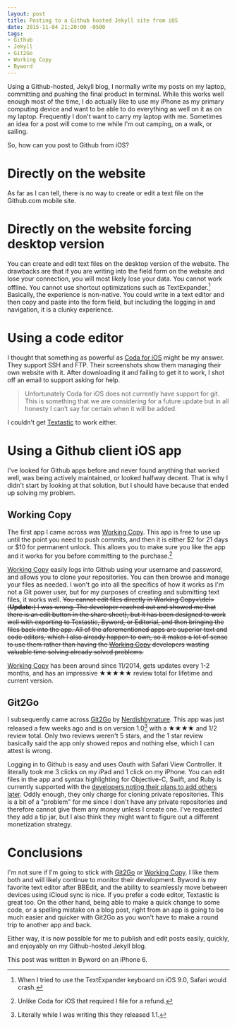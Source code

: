 ```yaml
---
layout: post
title: Posting to a Github hosted Jekyll site from iOS
date: 2015-11-04 21:20:00 -0500
tags: 
- Github
- Jekyll
- Git2Go
- Working Copy
- Byword
---
```


Using a Github-hosted, Jekyll blog, I normally write my posts on my laptop, committing and pushing the final product in terminal. While this works well enough most of the time, I do actually like to use my iPhone as my primary computing device and want to be able to do everything as well on it as on my laptop. Frequently I don't want to carry my laptop with me. Sometimes an idea for a post will come to me while I'm out camping, on a walk, or sailing. 

So, how can you post to Github from iOS?

# Directly on the website

As far as I can tell, there is no way to create or edit a text file on the Github.com mobile site. 

# Directly on the website forcing desktop version

You can create and edit text files on the desktop version of the website. The drawbacks are that if you are writing into the field form on the website and lose your connection, you will most likely lose your data. You cannot work offline. You cannot use shortcut optimizations such as TextExpander.[^151105095448] Basically, the experience is non-native. You could write in a text editor and then copy and paste into the form field, but including the logging in and navigation, it is a clunky experience.

# Using a code editor

I thought that something as powerful as [Coda for iOS](https://itunes.apple.com/us/app/coda-for-ios/id500906297?mt=8&uo=4&at=11l4RT) might be my answer. They support SSH and FTP. Their screenshots show them managing their own website with it. After downloading it and failing to get it to work, I shot off an email to support asking for help. 

> Unfortunately Coda for iOS does not currently have support for git. This is something that we are considering for a future update but in all honesty I can’t say for certain when it will be added.

I couldn't get [Textastic](https://itunes.apple.com/us/app/textastic-code-editor-for/id550156166?mt=8&uo=4&at=11l4RT) to work either.

# Using a Github client iOS app

I've looked for Github apps before and never found anything that worked well, was being actively maintained, or looked halfway decent. That is why I didn't start by looking at that solution, but I should have because that ended up solving my problem. 

## Working Copy

The first app I came across was [Working Copy](https://itunes.apple.com/us/app/working-copy/id896694807?mt=8&uo=4&at=11l4RT). This app is free to use up until the point you need to push commits, and then it is either $2 for 21 days or $10 for permanent unlock. This allows you to make sure you like the app and it works for you before committing to the purchase.[^151105200728]

[Working Copy](https://itunes.apple.com/us/app/working-copy/id896694807?mt=8&uo=4&at=11l4RT) easily logs into Github using your username and password, and allows you to clone your repositories. You can then browse and manage your files as needed. I won't go into all the specifics of how it works as I'm not a Git power user, but for my purposes of creating and submitting text files, it works well. <del>You cannot edit files directly in Working Copy<\del> (**Update:**) I was wrong. The developer reached out and showed me that there is an edit button in the share sheet), but it has been designed to work well with exporting to Textastic, Byword, or Editorial, and then bringing the files back into the app. All of the aforementioned apps are superior text and code editors, which I also already happen to own, so it makes a lot of sense to use them rather than having the [Working Copy](https://itunes.apple.com/us/app/working-copy/id896694807?mt=8&uo=4&at=11l4RT) developers wasting valuable time solving already solved problems.

[Working Copy](https://itunes.apple.com/us/app/working-copy/id896694807?mt=8&uo=4&at=11l4RT) has been around since 11/2014, gets updates every 1-2 months, and has an impressive ★★★★★ review total for lifetime and current version.

## Git2Go
I subsequently came across [Git2Go](https://itunes.apple.com/us/app/git2go-git-client-you-always/id963577401?mt=8&uo=4&at=11l4RT) by [Nerdishbynature](http://nerdishbynature.com/feed.xml). This app was just released a few weeks ago and is on version 1.0[^151105221354] with a ★★★★ and 1/2 review total. Only two reviews weren't 5 stars, and the 1 star review basically said the app only showed repos and nothing else, which I can attest is wrong. 

Logging in to Github is easy and uses Oauth with Safari View Controller. It literally took me 3 clicks on my iPad and 1 click on my iPhone. You can edit files in the app and syntax highlighting for Objective-C, Swift, and Ruby is currently supported with the [developers noting their plans to add others later](https://twitter.com/Git2Go/status/659224986763202564).  Oddly enough, they only charge for cloning private repositories. This is a bit of a "problem" for me since I don't have any private repositories and therefore cannot give them any money unless I create one. I've requested they add a tip jar, but I also think they might want to figure out a different monetization strategy. 

# Conclusions

I'm not sure if I'm going to stick with [Git2Go](https://itunes.apple.com/us/app/git2go-git-client-you-always/id963577401?mt=8&uo=4&at=11l4RT) or [Working Copy](https://itunes.apple.com/us/app/working-copy/id896694807?mt=8&uo=4&at=11l4RT). I like them both and will likely continue to monitor their development. Byword is my favorite text editor after BBEdit, and the ability to seamlessly move between devices using iCloud sync is nice. If you prefer a code editor, Textastic is great too. On the other hand, being able to make a quick change to some code, or a spelling mistake on a blog post, right from an app is going to be much easier and quicker with Git2Go as you won't have to make a round trip to another app and back. 

Either way, it is now possible for me to publish and edit posts easily, quickly, and enjoyably on my Github-hosted Jekyll blog. 

This post was written in Byword on an iPhone 6. 

[^151105095448]: When I tried to use the TextExpander keyboard on iOS 9.0, Safari would crash.

[^151105200728]: Unlike Coda for iOS that required I file for a refund.

[^151105221354]: Literally while I was writing this they released 1.1.
